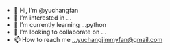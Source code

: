 - 👋 Hi, I’m @yuchangfan
- 👀 I’m interested in ...
- 🌱 I’m currently learning ...python
- 💞️ I’m looking to collaborate on ...
- 📫 How to reach me ...yuchangjimmyfan@gmail.com

<!---
yuchangfan/yuchangfan is a ✨ special ✨ repository because its `README.md` (this file) appears on your GitHub profile.
You can click the Preview link to take a look at your changes.
--->
